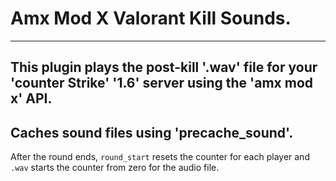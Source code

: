 # Amx Mod X Valorant Kill Sounds.
---
This plugin plays the post-kill '.wav' file for your 'counter Strike' '1.6' server using the 'amx mod x' API.
---
Caches sound files using 'precache_sound'.
---
After the round ends, `round_start` resets the counter for each player and `.wav` starts the counter from zero for the audio file.
